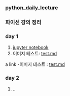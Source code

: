### python_daily_lecture
### 파이선 강의 정리

### day 1
1. [jupyter notebook](1-01JupyterNotebook.ipynb)
2. 이미지 테스트: [test.md](test.md)

a link 
 -이미지 테스트 : <a href='test.md'>test.md</a>

### day 2
1. ..
